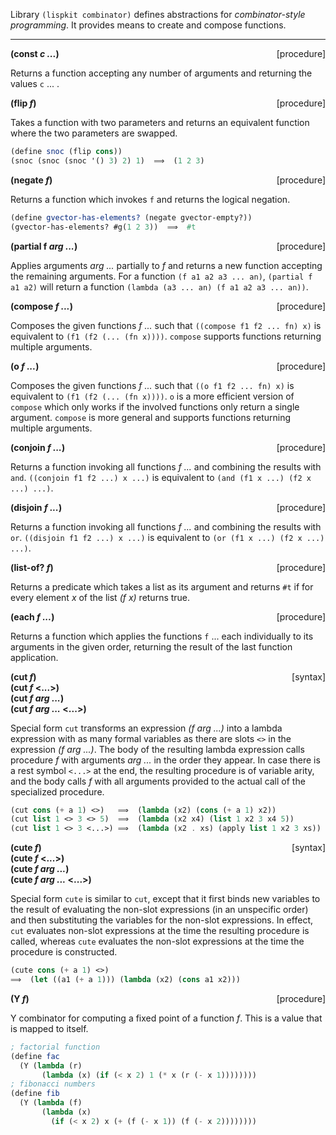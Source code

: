 Library `(lispkit combinator)` defines abstractions for _combinator-style programming_. It provides means to create and compose functions.

***

**(const _c ..._)** <span style="float:right;text-align:rigth;">[procedure]</span>   

Returns a function accepting any number of arguments and returning the values `c` ... . 

**(flip _f_)** <span style="float:right;text-align:rigth;">[procedure]</span>   

Takes a function with two parameters and returns an equivalent function where the two parameters are swapped.

```scheme
(define snoc (flip cons))
(snoc (snoc (snoc '() 3) 2) 1)  ⟹  (1 2 3)
```

**(negate _f_)** <span style="float:right;text-align:rigth;">[procedure]</span>   

Returns a function which invokes `f` and returns the logical negation.

```scheme
(define gvector-has-elements? (negate gvector-empty?))
(gvector-has-elements? #g(1 2 3))  ⟹  #t
```

**(partial f _arg ..._)** <span style="float:right;text-align:rigth;">[procedure]</span>   

Applies arguments _arg ..._ partially to _f_ and returns a new function accepting the remaining arguments.
For a function `(f a1 a2 a3 ... an)`, `(partial f a1 a2)` will return a function
`(lambda (a3 ... an) (f a1 a2 a3 ... an))`.

**(compose _f ..._)** <span style="float:right;text-align:rigth;">[procedure]</span>   

Composes the given functions _f ..._ such that `((compose f1 f2 ... fn) x)` is
equivalent to `(f1 (f2 (... (fn x))))`. `compose` supports functions returning multiple
arguments.

**(o _f ..._)** <span style="float:right;text-align:rigth;">[procedure]</span>   

Composes the given functions _f ..._ such that `((o f1 f2 ... fn) x)` is
equivalent to `(f1 (f2 (... (fn x))))`. `o` is a more efficient version of `compose`
which only works if the involved functions only return a single argument. `compose`
is more general and supports functions returning multiple arguments.

**(conjoin _f ..._)** <span style="float:right;text-align:rigth;">[procedure]</span>   

Returns a function invoking all functions _f ..._ and combining the results with `and`.
`((conjoin f1 f2 ...) x ...)` is equivalent to `(and (f1 x ...) (f2 x ...) ...)`.

**(disjoin _f ..._)** <span style="float:right;text-align:rigth;">[procedure]</span>   

Returns a function invoking all functions _f ..._ and combining the results with `or`.
`((disjoin f1 f2 ...) x ...)` is equivalent to `(or (f1 x ...) (f2 x ...) ...)`.

**(list-of? _f_)** <span style="float:right;text-align:rigth;">[procedure]</span>  

Returns a predicate which takes a list as its argument and returns `#t` if for every element _x_ of the list _(f x)_ returns true.

**(each _f ..._)** <span style="float:right;text-align:rigth;">[procedure]</span>  

Returns a function which applies the functions `f` ... each individually to its arguments in the given order, returning the result of the last function application.

**(cut _f_)** <span style="float:right;text-align:rigth;">[syntax]</span>  
**(cut _f_ <...>)**  
**(cut _f arg ..._)**  
**(cut _f arg ..._ <...>)**  

Special form `cut` transforms an expression _(f arg ...)_ into a lambda expression with as many formal variables as there are slots `<>` in the expression _(f arg ...)_. The body of the resulting lambda expression calls procedure _f_ with arguments _arg ..._ in the order they appear. In case there is a rest symbol `<...>` at the end, the resulting procedure is of variable arity, and the body calls _f_ with all arguments provided to the actual call of the specialized procedure.

```scheme
(cut cons (+ a 1) <>)   ⟹  (lambda (x2) (cons (+ a 1) x2))
(cut list 1 <> 3 <> 5)  ⟹  (lambda (x2 x4) (list 1 x2 3 x4 5))
(cut list 1 <> 3 <...>) ⟹  (lambda (x2 . xs) (apply list 1 x2 3 xs))
```

**(cute _f_)** <span style="float:right;text-align:rigth;">[syntax]</span>  
**(cute _f_ <...>)**  
**(cute _f arg ..._)**  
**(cute _f arg ..._ <...>)**  

Special form `cute` is similar to `cut`, except that it first binds new variables to the result of evaluating the non-slot expressions (in an unspecific order) and then substituting the variables for the non-slot expressions. In effect, `cut` evaluates non-slot expressions at the time the resulting procedure is called, whereas `cute` evaluates the non-slot expressions at the time the procedure is constructed.

```scheme
(cute cons (+ a 1) <>)
⟹  (let ((a1 (+ a 1))) (lambda (x2) (cons a1 x2)))
```

**(Y _f_)** <span style="float:right;text-align:rigth;">[procedure]</span>  

Y combinator for computing a fixed point of a function _f_. This is a value that is mapped to itself.

```scheme
; factorial function
(define fac
  (Y (lambda (r)
       (lambda (x) (if (< x 2) 1 (* x (r (- x 1))))))))
; fibonacci numbers
(define fib
  (Y (lambda (f)
       (lambda (x)
         (if (< x 2) x (+ (f (- x 1)) (f (- x 2))))))))
```
